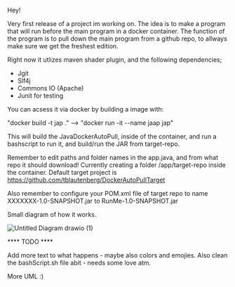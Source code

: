 Hey! 

Very first release of a project im working on. The idea is to make a program that will run before the main program in a docker container. The function of the program is to pull down the main program from a github repo, to allways make sure we get the freshest edition.

Right now it utlizes maven shader plugin, and the following dependencies;

* Jgit
* Slf4j
* Commons IO (Apache)
* Junit for testing

You can acsess it via docker by building a image with:

"docker build -t jap ." --> "docker run -it --name jaap jap"

This will build the JavaDockerAutoPull, inside of the container, and run a bashscript to run it, and build/run the JAR from target-repo.

Remember to edit paths and folder names in the app.java, and from what repo it should download! Currently creating a folder /app/target-repo inside the container. Default target project is https://github.com/tblautenberg/DockerAutoPullTarget

Also remember to configure your POM.xml file of target repo to name XXXXXXX-1.0-SNAPSHOT.jar to RunMe-1.0-SNAPSHOT.jar

Small diagram of how it works.


![Untitled Diagram drawio (1)](https://github.com/tblautenberg/DockerAutoPullAlpha/assets/109878505/b9e5fb3b-8972-419e-b01c-11a0810e7aa3)



**** TODO ****

Add more text to what happens - maybe also colors and emojies. Also clean the bashScript.sh file abit - needs some love atm.

More UML :)
